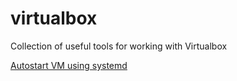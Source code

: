 # virtualbox
Collection of useful tools for working with Virtualbox

[Autostart VM using systemd](autostart/AUTOSTART.md)

